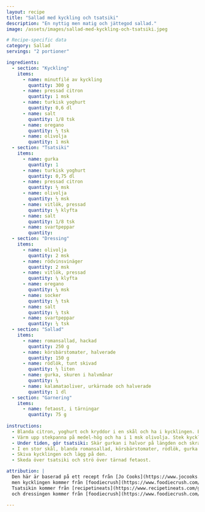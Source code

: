 ```yaml
---
layout: recipe
title: "Sallad med kyckling och tsatsiki"
description: "En nyttig men matig och jättegod sallad."
image: /assets/images/sallad-med-kyckling-och-tsatsiki.jpeg

# Recipe-specific data
category: Sallad
servings: "2 portioner"

ingredients:
  - section: "Kyckling"
    items:
      - name: minutfilé av kyckling
        quantity: 300 g
      - name: pressad citron
        quantity: 1 msk
      - name: turkisk yoghurt
        quantity: 0,6 dl
      - name: salt
        quantity: 1/8 tsk
      - name: oregano
        quantity: ½ tsk
      - name: olivolja
        quantity: 1 msk
  - section: "Tsatsiki"
    items:
      - name: gurka
        quantity: 1
      - name: turkisk yoghurt
        quantity: 0,75 dl
      - name: pressad citron
        quantity: ½ msk
      - name: olivolja
        quantity: ½ msk
      - name: vitlök, pressad
        quantity: ½ klyfta
      - name: salt
        quantity: 1/8 tsk
      - name: svartpeppar
        quantity:
  - section: "Dressing"
    items:
      - name: olivolja
        quantity: 2 msk
      - name: rödvinsvinäger
        quantity: 2 msk
      - name: vitlök, pressad
        quantity: ¼ klyfta
      - name: oregano
        quantity: ¼ msk
      - name: socker
        quantity: ½ tsk
      - name: salt
        quantity: ¼ tsk
      - name: svartpeppar
        quantity: ¼ tsk
  - section: "Sallad"
    items:
      - name: romansallad, hackad
        quantity: 250 g
      - name: körsbärstomater, halverade
        quantity: 150 g
      - name: rödlök, tunt skivad
        quantity: ½ liten
      - name: gurka, skuren i halvmånar
        quantity: ¼
      - name: kalamataoliver, urkärnade och halverade
        quantity: 1 dl
  - section: "Garnering"
    items:
      - name: fetaost, i tärningar
        quantity: 75 g
        
instructions:
  - Blanda citron, yoghurt och kryddor i en skål och ha i kycklingen. Blanda runt och låt marinera i 30 minuter i eller över natten i kylskåp.
  - Värm upp stekpanna på medel-hög och ha i 1 msk olivolja. Stek kycklingen ca 5 minuter på första sidan, vänd och stek några minuter på andra sidan eller tills genomlagad (72°). Flytta till en tallrik.
  - Under tiden, gör tsatsiki: Skär gurkan i halvor på längden och skrapa ur fröna med en tesked. Grovriv gurkan på hushållspapper och pressa ur överflödig vätska. Flytta till en skål. Blanda gurkan med övriga tzatziki-ingredienser. Ställ åt sidan.
  - I en stor skål, blanda romansallad, körsbärstomater, rödlök, gurka och oliver. Ha i dressingen och blanda runt. Lägg upp på 2 tallrikar.
  - Skiva kycklingen och lägg på den.
  - Skeda över tsatsiki och strö över tärnad fetaost.

attribution: |
  Den här är baserad på ett recept från [Jo Cooks](https://www.jocooks.com/recipes/tzatziki-chicken-salad/) 
  men kycklingen kommer från [foodiecrush](https://www.foodiecrush.com/easy-chicken-gyros-with-tzatziki-sauce/).
  Tsatsikin kommer från [recipetineats](https://www.recipetineats.com/greek-chicken-gyros-with-tzatziki/),
  och dressingen kommer från [foodiecrush](https://www.foodiecrush.com/greek-salad-with-avocado/).

---
```

